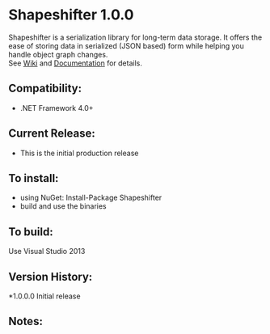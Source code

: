 Shapeshifter 1.0.0
============
Shapeshifter is a serialization library for long-term data storage. 
It offers the ease of storing data in serialized (JSON based) form while helping you handle object graph changes.    
See [Wiki](https://github.com/csnemes/shapeshifter/wiki) and [Documentation](https://github.com/csnemes/shapeshifter/tree/dev/Documentation/Help) for details.

Compatibility:
---
  - .NET Framework 4.0+

Current Release:
---
  - This is the initial production release 

To install:
---
  - using NuGet: Install-Package Shapeshifter
  - build and use the binaries

To build:
---
Use Visual Studio 2013

Version History:
---
 *1.0.0.0 Initial release

Notes:
---


